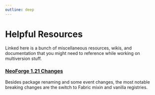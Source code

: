 ```yaml
---
outline: deep
---
```


# Helpful Resources

Linked here is a bunch of miscellaneous resources, wikis, and documentation that you might need to reference
while working on multiversion stuff.

### [NeoForge 1.21 Changes](https://neoforged.net/news/21.0release/#enum-extensions-rework-introduced-in-neoforge-21010-beta)
Besides package renaming and some event changes, the most notable breaking changes are the switch to Fabric mixin and vanilla registries.

